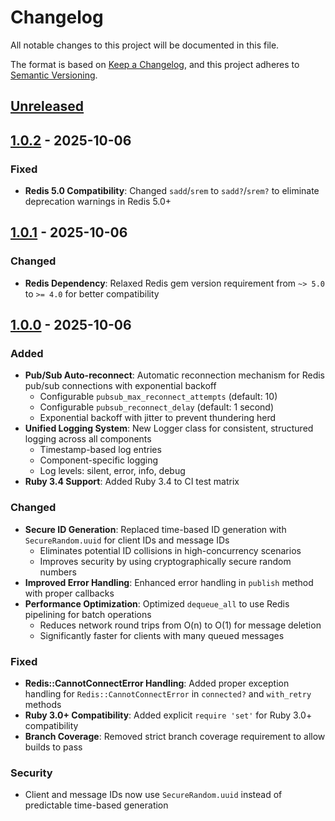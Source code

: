 # Changelog

All notable changes to this project will be documented in this file.

The format is based on [Keep a Changelog](https://keepachangelog.com/en/1.0.0/),
and this project adheres to [Semantic Versioning](https://semver.org/spec/v2.0.0.html).

## [Unreleased]

## [1.0.2] - 2025-10-06

### Fixed
- **Redis 5.0 Compatibility**: Changed `sadd`/`srem` to `sadd?`/`srem?` to eliminate deprecation warnings in Redis 5.0+

## [1.0.1] - 2025-10-06

### Changed
- **Redis Dependency**: Relaxed Redis gem version requirement from `~> 5.0` to `>= 4.0` for better compatibility

## [1.0.0] - 2025-10-06

### Added
- **Pub/Sub Auto-reconnect**: Automatic reconnection mechanism for Redis pub/sub connections with exponential backoff
  - Configurable `pubsub_max_reconnect_attempts` (default: 10)
  - Configurable `pubsub_reconnect_delay` (default: 1 second)
  - Exponential backoff with jitter to prevent thundering herd
- **Unified Logging System**: New Logger class for consistent, structured logging across all components
  - Timestamp-based log entries
  - Component-specific logging
  - Log levels: silent, error, info, debug
- **Ruby 3.4 Support**: Added Ruby 3.4 to CI test matrix

### Changed
- **Secure ID Generation**: Replaced time-based ID generation with `SecureRandom.uuid` for client IDs and message IDs
  - Eliminates potential ID collisions in high-concurrency scenarios
  - Improves security by using cryptographically secure random numbers
- **Improved Error Handling**: Enhanced error handling in `publish` method with proper callbacks
- **Performance Optimization**: Optimized `dequeue_all` to use Redis pipelining for batch operations
  - Reduces network round trips from O(n) to O(1) for message deletion
  - Significantly faster for clients with many queued messages

### Fixed
- **Redis::CannotConnectError Handling**: Added proper exception handling for `Redis::CannotConnectError` in `connected?` and `with_retry` methods
- **Ruby 3.0+ Compatibility**: Added explicit `require 'set'` for Ruby 3.0+ compatibility
- **Branch Coverage**: Removed strict branch coverage requirement to allow builds to pass

### Security
- Client and message IDs now use `SecureRandom.uuid` instead of predictable time-based generation

[Unreleased]: https://github.com/7a6163/faye-redis-ng/compare/v1.0.2...HEAD
[1.0.2]: https://github.com/7a6163/faye-redis-ng/compare/v1.0.1...v1.0.2
[1.0.1]: https://github.com/7a6163/faye-redis-ng/compare/v1.0.0...v1.0.1
[1.0.0]: https://github.com/7a6163/faye-redis-ng/releases/tag/v1.0.0
